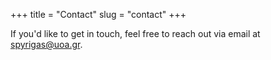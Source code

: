 +++
title = "Contact"
slug = "contact"
+++

If you'd like to get in touch, feel free to reach out via email at spyrigas@uoa.gr.